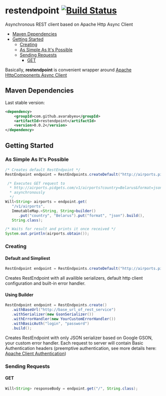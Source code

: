 # restendpoint [![Build Status](https://avarabyeu.ci.cloudbees.com/buildStatus/icon?job=restendpoint)](https://avarabyeu.ci.cloudbees.com/job/restendpoint/)

Asynchronous REST client based on Apache Http Async Client


* [Maven Dependencies](#maven-dependencies)
* [Getting Started](#getting-started)
    * [Creating](#creating)    
    * [As Simple As It's Possible](#as-simple-as-its-possible)
    * [Sending Requests](#sending-requests)
        * [GET](#get)

Basically, **restendpoint** is convenient wrapper around 
[Apache HttpComponents Async Client](http://hc.apache.org/httpcomponents-asyncclient-4.0.x/)

## Maven Dependencies

Last stable version:
```xml
<dependency>
    <groupId>com.github.avarabyeu</groupId>
    <artifactId>restendpoint</artifactId>
    <version>0.0.2</version>
</dependency>
```

## Getting Started

### As Simple As It's Possible

```java
/* Creates default RestEndpoint */
RestEndpoint endpoint = RestEndpoints.createDefault("http://airports.pidgets.com/");

 /* Executes GET request to
  * http://airports.pidgets.com/v1/airports?country=Belarus&format=json
  * asynchronously
  */
Will<String> airports = endpoint.get(
   "/v1/airports",
   ImmutableMap.<String, String>builder()
      .put("country", "Belarus").put("format", "json").build(),
   String.class);

/* Waits for result and prints it once received */
System.out.println(airports.obtain());
```

### Creating

#### Default and Simpliest
```java
RestEndpoint endpoint = RestEndpoints.createDefault("http://airports.pidgets.com/");
```
Creates RestEndpoint with all availible serializers, default http client configuration and built-in error handler. 


#### Using Builder
```java
RestEndpoint endpoint = RestEndpoints.create()
   .withBaseUrl("http://base_url_of_rest_service")
   .withSerializer(new GsonSerializer())
   .withErrorHandler(new YourCustomErrorHandler())
   .withBasicAuth("login", "password")
   .build();
```   
Creates RestEndpoint with only JSON serializer based on Google GSON, your custom error handler. Each request to server will contain Basic Authentication headers (preemptive authentication, see more details here: [Apache Client Authentication](http://hc.apache.org/httpcomponents-client-ga/tutorial/html/authentication.html))


### Sending Requests

#### GET

```java
Will<String> responseBody = endpoint.get("/", String.class);
```
